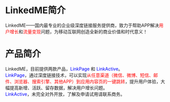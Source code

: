 # LinkedME简介
LinkedME——国内最专业的企业级深度链接服务提供商，致力于帮助APP解决<font color="red">用户增长</font>和<font color="red">流量变现</font>问题，为移动互联网创造全新的商业价值和时代意义！

# 产品简介
LinkedME，目前提供两款产品，<font color="blue">LinkPage</font> 和 <font color="blue">LinkActive</font>。  
<font color="blue">LinkPage</font>，通过深度链接技术，可以实现<font color="red">从任意渠道（微信、微博、短信、邮件、浏览器、搜索引擎、其他APP）到应用内容页的一键跳转</font>，提升用户体验，大幅提高新增、活跃、留存数据，解决用户增长问题。  
<font color="blue">LinkActive</font>，未完全对外开放，了解及申请试用请联系商务。